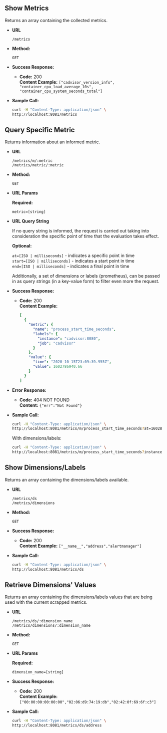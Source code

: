 **Show Metrics**
----
Returns an array containing the collected metrics.

* **URL**

  `/metrics`

* **Method:**

  `GET`

* **Success Response:**

  * **Code:** 200 <br />
    **Content Example:** `["cadvisor_version_info", "container_cpu_load_average_10s", "container_cpu_system_seconds_total"]`

* **Sample Call:**

  ```sh
  curl -H "Content-Type: application/json" \
  http://localhost:8081/metrics
  ```

**Query Specific Metric**
----
  Returns information about an informed metric.

* **URL**

  `/metrics/m/:metric`<br>
  `/metrics/metric/:metric`

* **Method:**

  `GET`
  
*  **URL Params**

   **Required:**
 
   `metric=[string]`

*  **URL Query String**
   
   If no query string is informed, the request is carried out taking into consideration the specific point of time that the evaluation takes effect.
 
   **Optional:**

   `at=[ISO | milliseconds]` - indicates a specific point in time<br>
   `start=[ISO | milliseconds]` - indicates a start point in time<br>
   `end=[ISO | milliseconds]` - indicates a final point in time
   
   Additionally, a set of dimensions or labels (prometheus), can be passed in as query strings (in a key-value form) to filter even more the request.

* **Success Response:**

  * **Code:** 200 <br />
    **Content Example:** 
    ```yaml
    [
      {
        "metric": {
          "name": "process_start_time_seconds",
          "labels": {
            "instance": "cadvisor:8080",
            "job": "cadvisor"
          }
        },
        "value": {
          "time": "2020-10-15T23:09:39.955Z",
          "value": 1602786940.66
        }
      }
    ]
    ```
 
* **Error Response:**

  * **Code:** 404 NOT FOUND <br />
    **Content:** `{"err":"Not Found"}`

* **Sample Call:**
  
  ```sh
  curl -H "Content-Type: application/json" \
  http://localhost:8081/metrics/m/process_start_time_seconds?at=1602803967183
  ```
  With dimensions/labels:
  ```sh
  curl -H "Content-Type: application/json" \
  http://localhost:8081/metrics/m/process_start_time_seconds?instance=cadvisor:8080&job=cadvisor
  ```
**Show Dimensions/Labels**
----
Returns an array containing the dimensions/labels available.

* **URL**

  `/metrics/ds`<br>
  `/metrics/dimensions`

* **Method:**

  `GET`

* **Success Response:**

  * **Code:** 200 <br />
    **Content Example:** `["__name__","address","alertmanager"]`

* **Sample Call:**

  ```sh
  curl -H "Content-Type: application/json" \
  http://localhost:8081/metrics/ds

**Retrieve Dimensions' Values**
----
Returns an array containing the dimensions/labels values that are being used with the current scrapped metrics.

* **URL**

  `/metrics/ds/:dimension_name`<br>
  `/metrics/dimensions/:dimension_name`

* **Method:**

  `GET`

*  **URL Params**

   **Required:**
 
   `dimension_name=[string]`

* **Success Response:**

  * **Code:** 200 <br />
    **Content Example:** `["00:00:00:00:00:00","02:06:d9:74:19:db","02:42:0f:69:6f:c3"]`

* **Sample Call:**

  ```sh
  curl -H "Content-Type: application/json" \
  http://localhost:8081/metrics/ds/address
  ```

